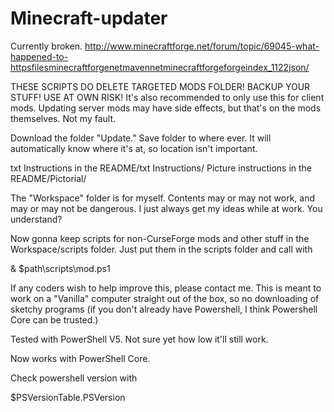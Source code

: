 # Minecraft-updater

Currently broken.
http://www.minecraftforge.net/forum/topic/69045-what-happened-to-httpsfilesminecraftforgenetmavennetminecraftforgeforgeindex_1122json/

THESE SCRIPTS DO DELETE TARGETED MODS FOLDER! BACKUP YOUR STUFF! USE AT OWN RISK!
It's also recommended to only use this for client mods. Updating server mods may have side effects, but that's on the mods themselves. Not my fault.

Download the folder "Update." Save folder to where ever. It will automatically know where it's at, so location isn't important.

txt Instructions in the README/txt Instructions/
Picture instructions in the README/Pictorial/

The "Workspace" folder is for myself. Contents may or may not work, and may or may not be dangerous.
I just always get my ideas while at work. You understand?

Now gonna keep scripts for non-CurseForge mods and other stuff in the Workspace/scripts folder. Just put them in the scripts folder and call with

& $path\scripts\mod.ps1

If any coders wish to help improve this, please contact me.
This is meant to work on a "Vanilla" computer straight out of the box, so no downloading of sketchy programs (if you don't already have Powershell, I think Powershell Core can be trusted.)

Tested with PowerShell V5. Not sure yet how low it'll still work.

Now works with PowerShell Core.

Check powershell version with

$PSVersionTable.PSVersion
